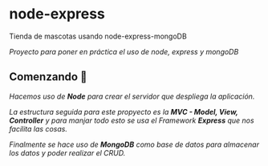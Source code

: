 # node-express
Tienda de mascotas usando node-express-mongoDB

_Proyecto para poner en práctica el uso de node, express y mongoDB_

## Comenzando 🚀

_Hacemos uso de **Node** para crear el servidor que despliega la aplicación._

_La estructura seguida para este propyecto es la **MVC - Model, View, Controller** y para manjar todo esto se usa el Framework **Express** que nos facilita las cosas._

_Finalmente se hace uso de **MongoDB** como base de datos para almacenar los datos y poder realizar el CRUD._


